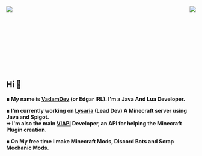 <img align="right" src="https://github-readme-stats.vercel.app/api?username=VadamDev&show_icons=true&theme=tokyonight" />
<img align="left" src="https://github-readme-stats.vercel.app/api/top-langs/?username=VadamDev&theme=tokyonight" />

<br><br><br><br><br><br><br><br><br>

## Hi 👋 
<b>∎ My name is [VadamDev](https://vadamdev.fr) (or Edgar IRL). I'm a Java And Lua Developer.</b>

<b>∎ I'm currently working on [Lysaria](https://lysaria.fr) (Lead Dev) A Minecraft server using Java and Spigot.<br>
➥ I'm also the main [VIAPI](https://github.com/VadamDev/VIAPI) Developer, an API for helping the Minecraft Plugin creation.</b>
  
<b>∎ On My free time I make Minecraft Mods, Discord Bots and Scrap Mechanic Mods.</b>
